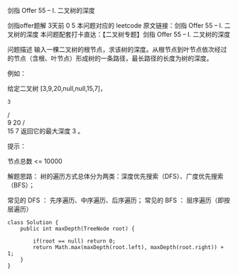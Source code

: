 剑指 Offer 55 – I. 二叉树的深度

剑指offer题解
3天前
0
5
本问题对应的 leetcode 原文链接：剑指 Offer 55 – I. 二叉树的深度
本问题配套打卡直达：【二叉树专题】剑指 Offer 55 – I. 二叉树的深度

问题描述
输入一棵二叉树的根节点，求该树的深度。从根节点到叶节点依次经过的节点（含根、叶节点）形成树的一条路径，最长路径的长度为树的深度。

例如：

给定二叉树 [3,9,20,null,null,15,7]，

    3
/ \
9  20
/  \
15   7
返回它的最大深度 3 。

提示：

节点总数 <= 10000


解题思路：
树的遍历方式总体分为两类：深度优先搜索（DFS）、广度优先搜索（BFS）；

常见的 DFS ： 先序遍历、中序遍历、后序遍历；
常见的 BFS ： 层序遍历（即按层遍历）

```
class Solution {
    public int maxDepth(TreeNode root) {

        if(root == null) return 0;
        return Math.max(maxDepth(root.left), maxDepth(root.right)) + 1;
    }
}
```